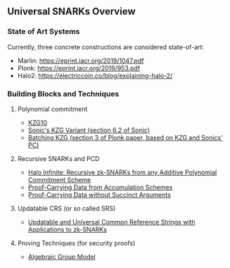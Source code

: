 ## Universal SNARKs Overview

### State of Art Systems

Currently, three concrete constructions are considered state-of-art:

* Marlin: https://eprint.iacr.org/2019/1047.pdf
* Plonk: https://eprint.iacr.org/2019/953.pdf
* Halo2: https://electriccoin.co/blog/explaining-halo-2/

### Building Blocks and Techniques

1. Polynomial commitment
   * [KZG10](https://www.iacr.org/archive/asiacrypt2010/6477178/6477178.pdf)
   * [Sonic's KZG Variant (section 6.2 of Sonic)](https://eprint.iacr.org/2019/099.pdf)
   * [Batching KZG (section 3 of Plonk paper, based on KZG and Sonics' PC)](https://eprint.iacr.org/2019/953.pdf)

2. Recursive SNARKs and PCD
   * [Halo Infinite: Recursive zk-SNARKs from any Additive Polynomial Commitment Scheme](https://eprint.iacr.org/2020/1536)
   * [Proof-Carrying Data from Accumulation Schemes](https://eprint.iacr.org/2020/499)
   * [Proof-Carrying Data without Succinct Arguments](https://eprint.iacr.org/2020/1618)

3. Updatable CRS (or so called SRS)
   * [Updatable and Universal Common Reference Strings with Applications to zk-SNARKs](https://eprint.iacr.org/2018/280.pdf)

4. Proving Techniques (for security proofs)
   * [Algebraic Group Model](https://eprint.iacr.org/2017/620.pdf)

